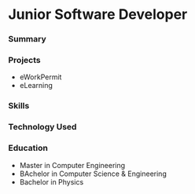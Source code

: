 # Junior Software Developer

### Summary

### Projects
  - eWorkPermit
  - eLearning

### Skills

### Technology Used

### Education 
  - Master in Computer Engineering
  - BAchelor in Computer Science & Engineering
  - Bachelor in Physics
